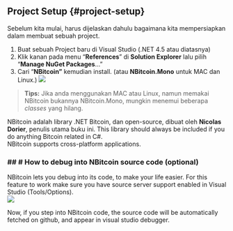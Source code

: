 ## Project Setup {#project-setup}

Sebelum kita mulai, harus dijelaskan dahulu bagaimana kita mempersiapkan dalam membuat sebuah project.

1. Buat sebuah Project baru di Visual Studio \(.NET 4.5 atau diatasnya\)
2. Klik kanan pada menu “**References**” di **Solution Explorer** lalu pilih “**Manage NuGet Packages**…”
3. Cari “**NBitcoin”** kemudian install. \(atau **NBitcoin.Mono** untuk MAC dan Linux.\)
  ![](../assets/nuget.png)  

> **Tips:** Jika anda menggunakan MAC atau Linux, namun memakai NBitcoin bukannya NBitcoin.Mono, mungkin menemui beberapa _classes_ yang hilang.

NBitcoin adalah library .NET Bitcoin, dan open-source, dibuat oleh **Nicolas Dorier**, penulis utama buku ini. 
This library should always be included if you do anything Bitcoin related in C\#.  
NBitcoin supports cross-platform applications.

### \#\# \# How to debug into NBitcoin source code \(optional\)

NBitcoin lets you debug into its code, to make your life easier. For this feature to work make sure you have source server support enabled in Visual Studio \(Tools\/Options\).   
![](../assets/visualstudio_enablesourceserversupport.png)

Now, if you step into NBitcoin code, the source code will be automatically fetched on github, and appear in visual studio debugger.

